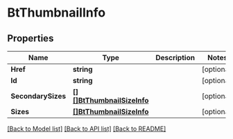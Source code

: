 # BtThumbnailInfo

## Properties

Name | Type | Description | Notes
------------ | ------------- | ------------- | -------------
**Href** | **string** |  | [optional] 
**Id** | **string** |  | [optional] 
**SecondarySizes** | [**[][]BtThumbnailSizeInfo**](array.md) |  | [optional] 
**Sizes** | [**[]BtThumbnailSizeInfo**](BTThumbnailSizeInfo.md) |  | [optional] 

[[Back to Model list]](../README.md#documentation-for-models) [[Back to API list]](../README.md#documentation-for-api-endpoints) [[Back to README]](../README.md)


